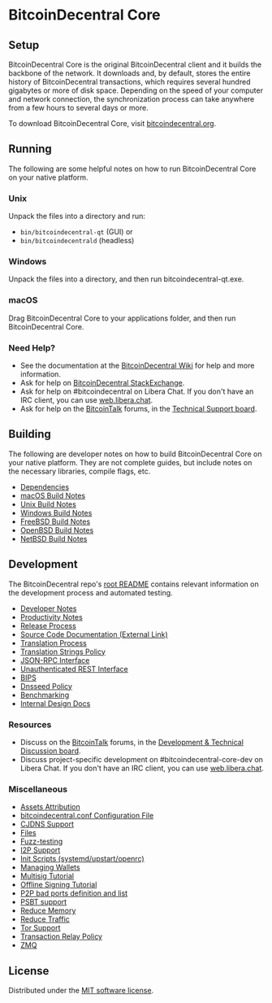 BitcoinDecentral Core
=============

Setup
---------------------
BitcoinDecentral Core is the original BitcoinDecentral client and it builds the backbone of the network. It downloads and, by default, stores the entire history of BitcoinDecentral transactions, which requires several hundred gigabytes or more of disk space. Depending on the speed of your computer and network connection, the synchronization process can take anywhere from a few hours to several days or more.

To download BitcoinDecentral Core, visit [bitcoindecentral.org](https://bitcoindecentral.org/en/download/).

Running
---------------------
The following are some helpful notes on how to run BitcoinDecentral Core on your native platform.

### Unix

Unpack the files into a directory and run:

- `bin/bitcoindecentral-qt` (GUI) or
- `bin/bitcoindecentrald` (headless)

### Windows

Unpack the files into a directory, and then run bitcoindecentral-qt.exe.

### macOS

Drag BitcoinDecentral Core to your applications folder, and then run BitcoinDecentral Core.

### Need Help?

* See the documentation at the [BitcoinDecentral Wiki](https://en.bitcoindecentral.it/wiki/Main_Page)
for help and more information.
* Ask for help on [BitcoinDecentral StackExchange](https://bitcoindecentral.stackexchange.com).
* Ask for help on #bitcoindecentral on Libera Chat. If you don't have an IRC client, you can use [web.libera.chat](https://web.libera.chat/#bitcoindecentral).
* Ask for help on the [BitcoinTalk](https://bitcointalk.org/) forums, in the [Technical Support board](https://bitcointalk.org/index.php?board=4.0).

Building
---------------------
The following are developer notes on how to build BitcoinDecentral Core on your native platform. They are not complete guides, but include notes on the necessary libraries, compile flags, etc.

- [Dependencies](dependencies.md)
- [macOS Build Notes](build-osx.md)
- [Unix Build Notes](build-unix.md)
- [Windows Build Notes](build-windows-msvc.md)
- [FreeBSD Build Notes](build-freebsd.md)
- [OpenBSD Build Notes](build-openbsd.md)
- [NetBSD Build Notes](build-netbsd.md)

Development
---------------------
The BitcoinDecentral repo's [root README](/README.md) contains relevant information on the development process and automated testing.

- [Developer Notes](developer-notes.md)
- [Productivity Notes](productivity.md)
- [Release Process](release-process.md)
- [Source Code Documentation (External Link)](https://doxygen.bitcoindecentral.org/)
- [Translation Process](translation_process.md)
- [Translation Strings Policy](translation_strings_policy.md)
- [JSON-RPC Interface](JSON-RPC-interface.md)
- [Unauthenticated REST Interface](REST-interface.md)
- [BIPS](bips.md)
- [Dnsseed Policy](dnsseed-policy.md)
- [Benchmarking](benchmarking.md)
- [Internal Design Docs](design/)

### Resources
* Discuss on the [BitcoinTalk](https://bitcointalk.org/) forums, in the [Development & Technical Discussion board](https://bitcointalk.org/index.php?board=6.0).
* Discuss project-specific development on #bitcoindecentral-core-dev on Libera Chat. If you don't have an IRC client, you can use [web.libera.chat](https://web.libera.chat/#bitcoindecentral-core-dev).

### Miscellaneous
- [Assets Attribution](assets-attribution.md)
- [bitcoindecentral.conf Configuration File](bitcoindecentral-conf.md)
- [CJDNS Support](cjdns.md)
- [Files](files.md)
- [Fuzz-testing](fuzzing.md)
- [I2P Support](i2p.md)
- [Init Scripts (systemd/upstart/openrc)](init.md)
- [Managing Wallets](managing-wallets.md)
- [Multisig Tutorial](multisig-tutorial.md)
- [Offline Signing Tutorial](offline-signing-tutorial.md)
- [P2P bad ports definition and list](p2p-bad-ports.md)
- [PSBT support](psbt.md)
- [Reduce Memory](reduce-memory.md)
- [Reduce Traffic](reduce-traffic.md)
- [Tor Support](tor.md)
- [Transaction Relay Policy](policy/README.md)
- [ZMQ](zmq.md)

License
---------------------
Distributed under the [MIT software license](/COPYING).
